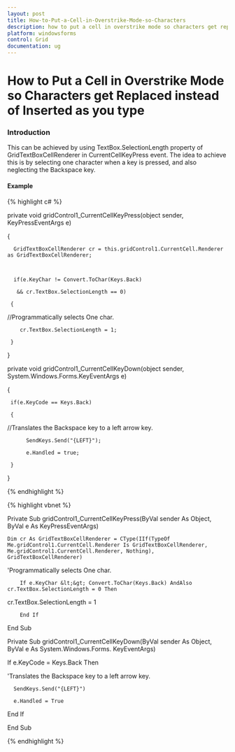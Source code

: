 ```yaml
---
layout: post
title: How-to-Put-a-Cell-in-Overstrike-Mode-so-Characters
description: how to put a cell in overstrike mode so characters get replaced instead of inserted as you type
platform: windowsforms
control: Grid
documentation: ug
---
```


# How to Put a Cell in Overstrike Mode so Characters get Replaced instead of Inserted as you type

### Introduction

This can be achieved by using TextBox.SelectionLength property of GridTextBoxCellRenderer in CurrentCellKeyPress event. The idea to achieve this is by selecting one character when a key is pressed, and also neglecting the Backspace key.

#### Example

{% highlight c# %}



private void gridControl1_CurrentCellKeyPress(object sender, KeyPressEventArgs e)

{

      GridTextBoxCellRenderer cr = this.gridControl1.CurrentCell.Renderer as GridTextBoxCellRenderer;



      if(e.KeyChar != Convert.ToChar(Keys.Back) 

       && cr.TextBox.SelectionLength == 0)

     {



//Programmatically selects One char.

        cr.TextBox.SelectionLength = 1; 

     }



}



private void gridControl1_CurrentCellKeyDown(object sender, System.Windows.Forms.KeyEventArgs e)

{

     if(e.KeyCode == Keys.Back) 

     {



//Translates the Backspace key to a left arrow key.

          SendKeys.Send("{LEFT}"); 

          e.Handled = true;

     }

}


{% endhighlight %}

{% highlight vbnet %}



Private Sub gridControl1_CurrentCellKeyPress(ByVal sender As Object, ByVal e As KeyPressEventArgs)



    Dim cr As GridTextBoxCellRenderer = CType(IIf(TypeOf Me.gridControl1.CurrentCell.Renderer Is GridTextBoxCellRenderer, Me.gridControl1.CurrentCell.Renderer, Nothing), GridTextBoxCellRenderer)



'Programmatically selects One char.

        If e.KeyChar &lt;&gt; Convert.ToChar(Keys.Back) AndAlso cr.TextBox.SelectionLength = 0 Then

cr.TextBox.SelectionLength = 1 



        End If



End Sub



Private Sub gridControl1_CurrentCellKeyDown(ByVal sender As Object, ByVal e As System.Windows.Forms. KeyEventArgs)

   If e.KeyCode = Keys.Back Then



'Translates the Backspace key to a left arrow key.

      SendKeys.Send("{LEFT}") 

      e.Handled = True

   End If

End Sub



{% endhighlight %}
